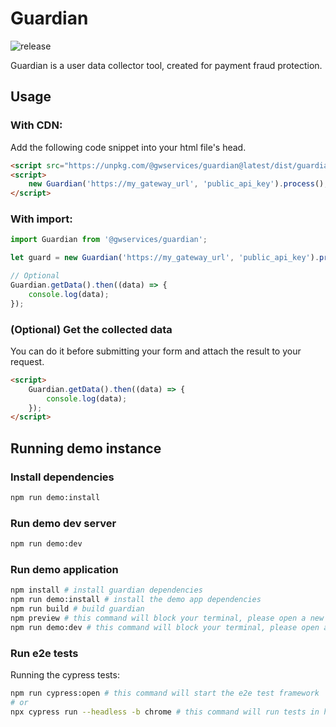 # Guardian

![release](https://github.com/fluidpay/fluidpay-guardian/actions/workflows/release.yml/badge.svg)

Guardian is a user data collector tool, created for payment fraud protection.

## Usage

### With CDN:

Add the following code snippet into your html file's head.

```html
<script src="https://unpkg.com/@gwservices/guardian@latest/dist/guardian.umd.js"></script>
<script>
    new Guardian('https://my_gateway_url', 'public_api_key').process();
</script>
```

### With import:

```js
import Guardian from '@gwservices/guardian';

let guard = new Guardian('https://my_gateway_url', 'public_api_key').process();

// Optional
Guardian.getData().then((data) => {
    console.log(data);
});
```

### (Optional) Get the collected data

You can do it before submitting your form and attach the result to your request.

```html
<script>
    Guardian.getData().then((data) => {
        console.log(data);
    });
</script>
```

## Running demo instance

### Install dependencies

```sh
npm run demo:install
```

### Run demo dev server

```sh
npm run demo:dev
```

### Run demo application

```sh
npm install # install guardian dependencies
npm run demo:install # install the demo app dependencies
npm run build # build guardian
npm preview # this command will block your terminal, please open a new tab to continue; this command will provide the built guardian files
npm run demo:dev # this command will block your terminal, please open a new tab to continue; this command will run the demo app's development server
```

### Run e2e tests

Running the cypress tests:

```sh
npm run cypress:open # this command will start the e2e test framework
# or
npx cypress run --headless -b chrome # this command will run tests in headless mode
```
